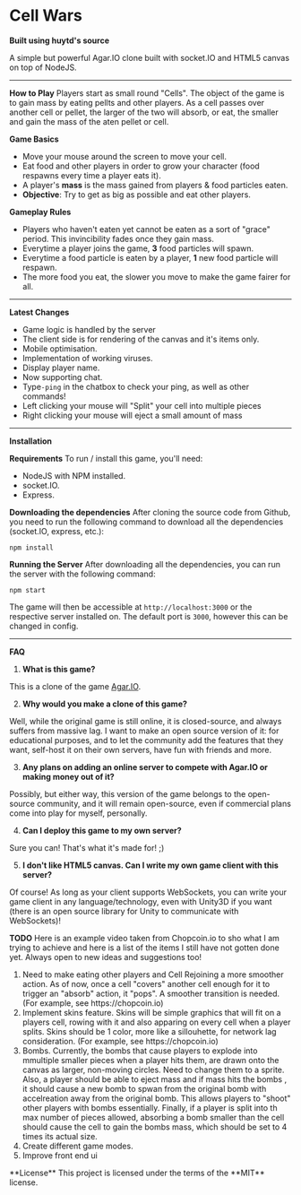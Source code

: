 Cell Wars
=============
**Built using huytd's source**

A simple but powerful Agar.IO clone built with socket.IO and HTML5 canvas on top of NodeJS.

---

**How to Play**
Players start as small round "Cells". The object of the game is to gain mass by eating pellts and other players. As a cell passes over another cell or pellet, the larger of the two will absorb, or eat, the smaller and gain the mass of the aten pellet or cell. 

**Game Basics**
- Move your mouse around the screen to move your cell.
- Eat food and other players in order to grow your character (food respawns every time a player eats it).
- A player's **mass** is the mass gained from players & food particles eaten.
- **Objective**: Try to get as big as possible and eat other players.

**Gameplay Rules**
- Players who haven't eaten yet cannot be eaten as a sort of "grace" period. This invincibility fades once they gain mass.
- Everytime a player joins the game, **3** food particles will spawn.
- Everytime a food particle is eaten by a player, **1** new food particle will respawn.
- The more food you eat, the slower you move to make the game fairer for all.

---

**Latest Changes**
- Game logic is handled by the server
- The client side is for rendering of the canvas and it's items only.
- Mobile optimisation.
- Implementation of working viruses.
- Display player name.
- Now supporting chat. 
- Type`-ping` in the chatbox to check your ping, as well as other commands!
- Left clicking your mouse will "Split" your cell into multiple pieces
- Right clicking your mouse will eject a small amount of mass
---

**Installation**

**Requirements**
To run / install this game, you'll need: 
- NodeJS with NPM installed.
- socket.IO.
- Express.


**Downloading the dependencies**
After cloning the source code from Github, you need to run the following command to download all the dependencies (socket.IO, express, etc.):

```
npm install
```

**Running the Server**
After downloading all the dependencies, you can run the server with the following command:

```
npm start
```

The game will then be accessible at `http://localhost:3000` or the respective server installed on. The default port is `3000`, however this can be changed in config. 

---

**FAQ**
1. **What is this game?**

  This is a clone of the game [Agar.IO](http://agar.io/). 
  
2. **Why would you make a clone of this game?**

  Well, while the original game is still online, it is closed-source, and always suffers from massive lag. I want to make an open source version of it: for educational purposes, and to let the community add the features that they want, self-host it on their own servers, have fun with friends and more.
  
3. **Any plans on adding an online server to compete with Agar.IO or making money out of it?**

 Possibly, but either way, this version of the game belongs to the open-source community, and it will remain open-source, even if commercial plans come into play for myself, personally. 
  
4. **Can I deploy this game to my own server?**

  Sure you can! That's what it's made for! ;)
  
5. **I don't like HTML5 canvas. Can I write my own game client with this server?**

  Of course! As long as your client supports WebSockets, you can write your game client in any language/technology, even with Unity3D if you want (there is an open source library for Unity to communicate with WebSockets)!
  
**TODO**
Here is an example video taken from Chopcoin.io to sho what I am trying to achieve and here is a list of the items I still have not gotten done yet. Always open to new ideas and suggestions too!
<ol>
    <li>Need to make eating other players and Cell Rejoining a more smoother action. As of now, once a cell "covers" another cell enough         for it to trigger an "absorb" action, it "pops". A smoother transition is needed. (For example, see https://chopcoin.io)</li>
    <li>Implement skins feature. Skins will be simple graphics that will fit on a players cell, rowing with it and also apparing on             every cell when a player splits. Skins should be 1 color, more like a sillouhette, for network lag consideration. (For example,         see https://chopcoin.io)</li>
    <li>Bombs. Currently, the bombs that cause players to explode into mmultiple smaller pieces when a player hits them, are drawn onto         the canvas as larger, non-moving circles. Need to change them to a sprite. Also, a player should be able to eject mass and if           mass hits the bombs , it should cause a new bomb to spwan from the original bomb with accelreation away from the original bomb.         This allows players to "shoot" other players with bombs essentially. Finally, if a player is split into th max number of pieces         allowed, absorbing a bomb smaller than the cell should cause the cell to gain the bombs mass, which should be set to 4 times its         actual size. </li>
    <li>Create different game modes. </li>
    <li>Improve front end ui</li>
 </ol>
**License**
This project is licensed under the terms of the **MIT** license.
